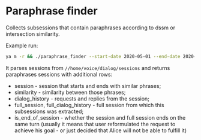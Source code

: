 # Paraphrase finder

Collects subsessions that contain paraphrases according to dssm or intersection similarity.

Example run:
```bash
ya m -r && ./paraphrase_finder --start-date 2020-05-01 --end-date 2020-05-30 --output-table //tmp/$USER/paraphrased_sessions
```

It parses sessions from `//home/voice/dialog/sessions` and returns paraphrases sessions with additional rows:
- session - session that starts and ends with similar phrases;
- similarity - similarity between those phrases;
- dialog_history - requests and replies from the session;
- full_session, full_dialog_history - full session from which this subsessions was extracted;
- is_end_of_session - whether the session and full session ends on the same turn (usually it means that user reformulated the request to achieve his goal - or just decided that Alice will not be able to fulfill it)
